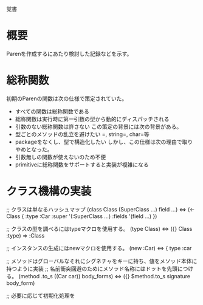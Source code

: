 覚書

# 概要
Parenを作成するにあたり検討した記録などを示す。

# 総称関数
初期のParenの関数は次の仕様で策定されていた。
- すべての関数は総称関数である
- 総称関数は実行時に第一引数の型から動的にディスパッチされる
- 引数のない総称関数は許さない
この策定の背景には次の背景がある。
- 型ごとのメソッドの乱立を避けたい
  =, string=, char=等
- packageをなくし、型で構造化したい
しかし、この仕様は次の理由で取りやめとなった。
- 引数無しの関数が使えないのため不便
- primitiveに総称関数をサポートすると実装が複雑になる

# クラス機構の実装
;; クラスは単なるハッシュマップ
(class Class (SuperClass ...)
    field ...)
<=> (<- Class  { :type :Car
                 :super '(:SuperClass ...)
                 :fields '(field ...) })

;; クラスの型を調べるにはtypeマクロを使用する。
(type Class) <=> ({} Class :type) => :Class

;; インスタンスの生成にはnewマクロを使用する。
(new :Car) <=> { type :car


;; メソッドはグローバルなそれにシグネチャをキーに持ち、値をメソッド本体に持つように実装
;; 名前衝突回避のためにメソッド名称にはドットを先頭につける。
(method .to_s ((Car car))
   body_forms)
<=> ({} $method.to_s signature body_form)

;; 必要に応じて初期化処理を
